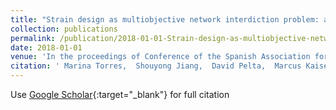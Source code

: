 ```yaml
---
title: "Strain design as multiobjective network interdiction problem: a preliminary approach"
collection: publications
permalink: /publication/2018-01-01-Strain-design-as-multiobjective-network-interdiction-problem-a-preliminary-approach
date: 2018-01-01
venue: 'In the proceedings of Conference of the Spanish Association for Artificial Intelligence'
citation: ' Marina Torres,  Shouyong Jiang,  David Pelta,  Marcus Kaiser,  Natalio Krasnogor, &quot;Strain design as multiobjective network interdiction problem: a preliminary approach.&quot; In the proceedings of Conference of the Spanish Association for Artificial Intelligence, 2018.'
---
```

Use [Google Scholar](https://scholar.google.com/scholar?q=Strain+design+as+multiobjective+network+interdiction+problem:+a+preliminary+approach){:target="_blank"} for full citation